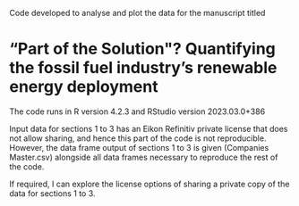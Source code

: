 Code developed to analyse and plot the data for the manuscript titled
# “Part of the Solution"? Quantifying the fossil fuel industry’s renewable energy deployment

The code runs in R version 4.2.3 and RStudio version 2023.03.0+386

Input data for sections 1 to 3 has an Eikon Refinitiv private license that does not allow sharing, and hence this part of the code is not reproducible. However, the data frame output of sections 1 to 3 is given (Companies Master.csv) alongside all data frames necessary to reproduce the rest of the code.

If required, I can explore the license options of sharing a private copy of the data for sections 1 to 3.

